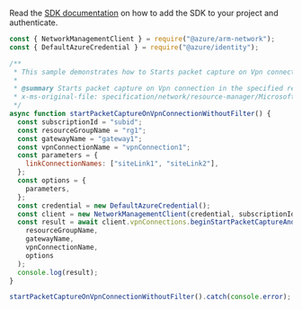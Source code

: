 Read the [SDK documentation](https://github.com/Azure/azure-sdk-for-js/blob/%40azure%2Farm-network_28.0.0/sdk/network/arm-network/README.md) on how to add the SDK to your project and authenticate.

```javascript
const { NetworkManagementClient } = require("@azure/arm-network");
const { DefaultAzureCredential } = require("@azure/identity");

/**
 * This sample demonstrates how to Starts packet capture on Vpn connection in the specified resource group.
 *
 * @summary Starts packet capture on Vpn connection in the specified resource group.
 * x-ms-original-file: specification/network/resource-manager/Microsoft.Network/stable/2021-08-01/examples/VpnConnectionStartPacketCapture.json
 */
async function startPacketCaptureOnVpnConnectionWithoutFilter() {
  const subscriptionId = "subid";
  const resourceGroupName = "rg1";
  const gatewayName = "gateway1";
  const vpnConnectionName = "vpnConnection1";
  const parameters = {
    linkConnectionNames: ["siteLink1", "siteLink2"],
  };
  const options = {
    parameters,
  };
  const credential = new DefaultAzureCredential();
  const client = new NetworkManagementClient(credential, subscriptionId);
  const result = await client.vpnConnections.beginStartPacketCaptureAndWait(
    resourceGroupName,
    gatewayName,
    vpnConnectionName,
    options
  );
  console.log(result);
}

startPacketCaptureOnVpnConnectionWithoutFilter().catch(console.error);
```

